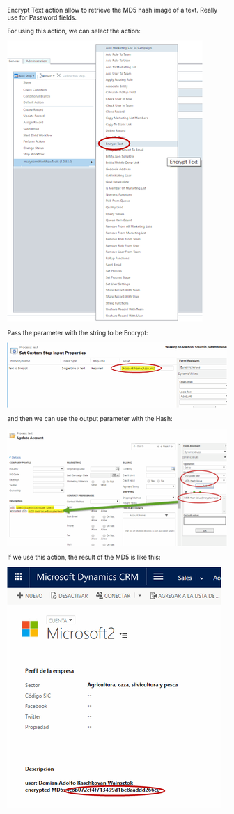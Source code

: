 Encrypt Text action allow to retrieve the MD5 hash image of a text. Really use for Password fields.

For using this action, we can select the action:

![](Encrypt%20Text_wf1.gif)

Pass the parameter with the string to be Encrypt:

![](Encrypt%20Text_wf3.gif)

and then we can use the output parameter with the Hash:

![](Encrypt%20Text_wf4.gif)

If we use this action, the result of the MD5 is like this:

![](Encrypt%20Text_wf5.gif)
